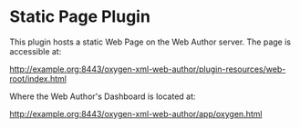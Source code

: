 Static Page Plugin
==================

This plugin hosts a static Web Page on the Web Author server. The page is accessible at: 

http://example.org:8443/oxygen-xml-web-author/plugin-resources/web-root/index.html

Where the Web Author's Dashboard is located at:


http://example.org:8443/oxygen-xml-web-author/app/oxygen.html

